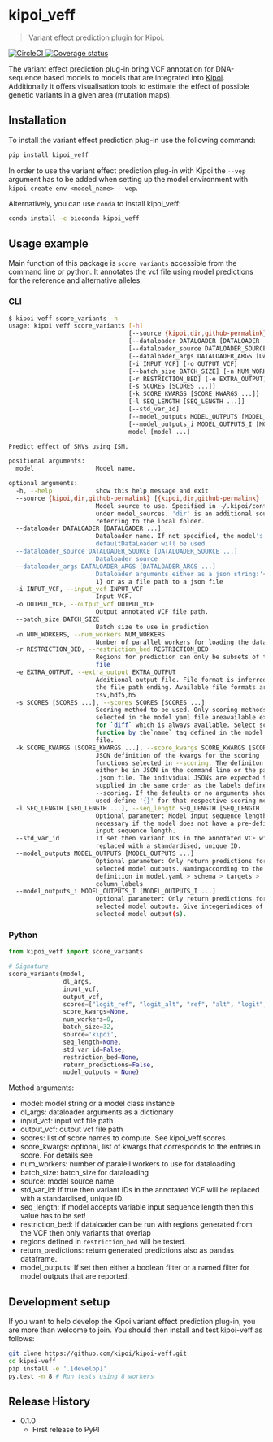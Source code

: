 # kipoi_veff
> Variant effect prediction plugin for Kipoi.

<a href='https://circleci.com/gh/kipoi/kipoi-veff'>
	<img alt='CircleCI' src='https://circleci.com/gh/kipoi/kipoi-veff.svg?style=svg' style="max-height:20px;width:auto">
</a>
<a href=https://coveralls.io/github/kipoi/kipoi-veff?branch=master>
	<img alt='Coverage status' src=https://coveralls.io/repos/github/kipoi/kipoi-veff/badge.svg?branch=master style="max-height:20px;width:auto;">
</a>


The variant effect prediction plug-in bring VCF annotation for DNA-sequence based models to models that are integrated into [Kipoi](https://kipoi.org). Additionally it offers visualisation tools to estimate the effect of possible genetic variants in a given area (mutation maps).

## Installation

To install the variant effect prediction plug-in use the following command:

```sh
pip install kipoi_veff
```

In order to use the variant effect prediction plug-in with Kipoi the `--vep` argument has to be added when setting up the model environment with `kipoi create env <model_name> --vep`.

Alternatively, you can use `conda` to install kipoi_veff:

```sh
conda install -c bioconda kipoi_veff
```

## Usage example

Main function of this package is `score_variants` accessible from the command line or python. It annotates the vcf file using model predictions for the reference and alternative alleles.

### CLI
```bash
$ kipoi veff score_variants -h
usage: kipoi veff score_variants [-h]
                                 [--source {kipoi,dir,github-permalink} [{kipoi,dir,github-permalink} ...]]
                                 [--dataloader DATALOADER [DATALOADER ...]]
                                 [--dataloader_source DATALOADER_SOURCE [DATALOADER_SOURCE ...]]
                                 [--dataloader_args DATALOADER_ARGS [DATALOADER_ARGS ...]]
                                 [-i INPUT_VCF] [-o OUTPUT_VCF]
                                 [--batch_size BATCH_SIZE] [-n NUM_WORKERS]
                                 [-r RESTRICTION_BED] [-e EXTRA_OUTPUT]
                                 [-s SCORES [SCORES ...]]
                                 [-k SCORE_KWARGS [SCORE_KWARGS ...]]
                                 [-l SEQ_LENGTH [SEQ_LENGTH ...]]
                                 [--std_var_id]
                                 [--model_outputs MODEL_OUTPUTS [MODEL_OUTPUTS ...]]
                                 [--model_outputs_i MODEL_OUTPUTS_I [MODEL_OUTPUTS_I ...]]
                                 model [model ...]

Predict effect of SNVs using ISM.

positional arguments:
  model                 Model name.

optional arguments:
  -h, --help            show this help message and exit
  --source {kipoi,dir,github-permalink} [{kipoi,dir,github-permalink} ...]
                        Model source to use. Specified in ~/.kipoi/config.yaml
                        under model_sources. 'dir' is an additional source
                        referring to the local folder.
  --dataloader DATALOADER [DATALOADER ...]
                        Dataloader name. If not specified, the model's
                        defaultDataLoader will be used
  --dataloader_source DATALOADER_SOURCE [DATALOADER_SOURCE ...]
                        Dataloader source
  --dataloader_args DATALOADER_ARGS [DATALOADER_ARGS ...]
                        Dataloader arguments either as a json string:'{"arg1":
                        1} or as a file path to a json file
  -i INPUT_VCF, --input_vcf INPUT_VCF
                        Input VCF.
  -o OUTPUT_VCF, --output_vcf OUTPUT_VCF
                        Output annotated VCF file path.
  --batch_size BATCH_SIZE
                        Batch size to use in prediction
  -n NUM_WORKERS, --num_workers NUM_WORKERS
                        Number of parallel workers for loading the dataset
  -r RESTRICTION_BED, --restriction_bed RESTRICTION_BED
                        Regions for prediction can only be subsets of this bed
                        file
  -e EXTRA_OUTPUT, --extra_output EXTRA_OUTPUT
                        Additional output file. File format is inferred from
                        the file path ending. Available file formats are:
                        tsv,hdf5,h5
  -s SCORES [SCORES ...], --scores SCORES [SCORES ...]
                        Scoring method to be used. Only scoring methods
                        selected in the model yaml file areavailable except
                        for `diff` which is always available. Select scoring
                        function by the`name` tag defined in the model yaml
                        file.
  -k SCORE_KWARGS [SCORE_KWARGS ...], --score_kwargs SCORE_KWARGS [SCORE_KWARGS ...]
                        JSON definition of the kwargs for the scoring
                        functions selected in --scoring. The definiton can
                        either be in JSON in the command line or the path of a
                        .json file. The individual JSONs are expected to be
                        supplied in the same order as the labels defined in
                        --scoring. If the defaults or no arguments should be
                        used define '{}' for that respective scoring method.
  -l SEQ_LENGTH [SEQ_LENGTH ...], --seq_length SEQ_LENGTH [SEQ_LENGTH ...]
                        Optional parameter: Model input sequence length -
                        necessary if the model does not have a pre-defined
                        input sequence length.
  --std_var_id          If set then variant IDs in the annotated VCF will be
                        replaced with a standardised, unique ID.
  --model_outputs MODEL_OUTPUTS [MODEL_OUTPUTS ...]
                        Optional parameter: Only return predictions for the
                        selected model outputs. Namingaccording to the
                        definition in model.yaml > schema > targets >
                        column_labels
  --model_outputs_i MODEL_OUTPUTS_I [MODEL_OUTPUTS_I ...]
                        Optional parameter: Only return predictions for the
                        selected model outputs. Give integerindices of the
                        selected model output(s).
```

### Python

```python
from kipoi_veff import score_variants

# Signature
score_variants(model,
               dl_args,
               input_vcf,
               output_vcf,
               scores=["logit_ref", "logit_alt", "ref", "alt", "logit", "diff"],
               score_kwargs=None,
               num_workers=0,
               batch_size=32,
               source='kipoi',
               seq_length=None,
               std_var_id=False,
               restriction_bed=None,
               return_predictions=False,
               model_outputs = None)
```

Method arguments:
- model: model string or a model class instance
- dl_args: dataloader arguments as a dictionary
- input_vcf: input vcf file path
- output_vcf: output vcf file path
- scores: list of score names to compute. See kipoi_veff.scores
- score_kwargs: optional, list of kwargs that corresponds to the entries in score. For details see 
- num_workers: number of paralell workers to use for dataloading
- batch_size: batch_size for dataloading
- source: model source name
- std_var_id: If true then variant IDs in the annotated VCF will be replaced with a standardised, unique ID.
- seq_length: If model accepts variable input sequence length then this value has to be set!
- restriction_bed: If dataloader can be run with regions generated from the VCF then only variants that overlap
- regions defined in `restriction_bed` will be tested.
- return_predictions: return generated predictions also as pandas dataframe.
- model_outputs: If set then either a boolean filter or a named filter for model outputs that are reported.


## Development setup

If you want to help develop the Kipoi variant effect prediction plug-in, you are more than welcome to join. You should then install and test kipoi-veff as follows: 

```sh
git clone https://github.com/kipoi/kipoi-veff.git
cd kipoi-veff
pip install -e '.[develop]'
py.test -n 8 # Run tests using 8 workers
```


## Release History

* 0.1.0
    * First release to PyPI
